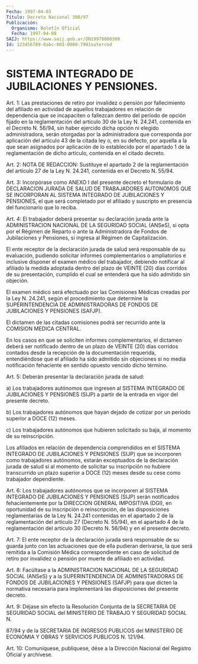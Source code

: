 ```yaml
---
Fecha: 1997-04-03
Título: Decreto Nacional 300/97
Publicación:
  Organismo: Boletín Oficial
  Fecha: 1997-04-08
SAIJ: https://www.saij.gob.ar/DN19970000300
Id: 123456789-0abc-003-0000-7991soterced
---
```

# SISTEMA INTEGRADO DE JUBILACIONES Y PENSIONES.

<a id="1"></a>
Art. 1: Las prestaciones de retiro por invalidez o pensión por fallecimiento del afiliado en actividad de aquellos trabajadores en relación de dependencia que se incapaciten  o  fallezcan dentro del período de opción fijado en la reglamentación del artículo 30 de la Ley N. 24.241, contenida en el Decreto N. 56/94, sin haber ejercido dicha  opción ni elegido  administradora, serán otorgadas por  la administradora que corresponda por aplicación del artículo 43 de la citada ley o, en su defecto,  por  aquella  a la que sean asignados por aplicación de lo establecido por el apartado 1 de la reglamentación de dicho artículo, contenida en  el  citado  decreto.

<a id="2"></a>
Art. 2: NOTA DE REDACCION: Sustituye el apartado 2 de la reglamentación del artículo 27 de la Ley N. 24.241, contenida en el Decreto N. 55/94.

<a id="3"></a>
Art.  3:  Incorpórase  como  ANEXO  I  del  presente  decreto  el formulario de DECLARACION JURADA DE SALUD DE TRABAJADORES AUTONOMOS QUE SE INCORPORAN AL SISTEMA INTEGRADO DE JUBILACIONES Y PENSIONES, el que será completado por el afiliado y suscripto en presencia del funcionario que lo reciba.

<a id="4"></a>
Art. 4: El trabajador deberá presentar  su declaración jurada ante la ADMINISTRACION NACIONAL DE LA SEGURIDAD  SOCIAL (ANSeS), si opta por  el Régimen de Reparto o ante la Administradora  de  Fondos  de Jubilaciones  y  Pensiones, si ingresa al Régimen de Capitalización.

El ente receptor de la declaración jurada de salud será  responsable de su evaluación,  pudiendo  solicitar  informes  complementarios o ampliatorios e inclusive disponer el examen médico  del trabajador, debiendo notificar al afiliado la medida adoptada dentro  del plazo de  VEINTE (20) días corridos de su presentación, cumplido el  cual se entenderá que ha sido admitido sin objeción.

El examen  médico será efectuado por las Comisiones Médicas creadas por la Ley N. 24.241,  según  el  procedimiento  que  determine  la SUPERINTENDENCIA  DE  ADMINISTRADORAS  DE  FONDOS DE JUBILACIONES Y PENSIONES (SAFJP).

El dictamen de las citadas comisiones podrá  ser  recurrido ante la COMISION MEDICA CENTRAL.

En  los  casos  en  que  se soliciten informes complementarios,  el dictamen deberá ser notificado  dentro  de  un plazo de VEINTE (20) días  corridos  contados  desde  la recepción de la  documentación requerida,  entendiéndose  que el afiliado  ha  sido  admitido  sin objeciones si no media notificación  fehaciente  en sentido opuesto vencido dicho término.

<a id="5"></a>
Art.  5:  Deberán  presentar  la  declaración  jurada de  salud:

a) Los trabajadores autónomos que ingresen al SISTEMA  INTEGRADO DE JUBILACIONES Y PENSIONES (SIJP) a partir de la entrada en vigor del presente decreto.

b)  Los trabajadores autónomos que hayan dejado de cotizar  por  un período superior a DOCE (12) meses.

c) Los  trabajadores  autónomos que hubieren solicitado su baja, al momento de su reinscripción.

Los afiliados en relación de dependencia comprendidos en el SISTEMA INTEGRADO DE JUBILACIONES Y PENSIONES (SIJP) que se incorporen como trabajadores  autónomos,  estarán  exceptuados  de  la  declaración jurada de salud  si  al  momento de  solicitar  su  inscripción no hubiere transcurrido un plazo superior a DOCE (12) meses  desde  su cese como trabajador dependiente.

<a id="6"></a>
Art.  6: Los trabajadores autónomos que se incorporen al SISTEMA INTEGRADO DE  JUBILACIONES  Y  PENSIONES  (SIJP)  serán notificados fehacientemente  por  la  DIRECCION  GENERAL IMPOSITIVA  (DGI),  en oportunidad de su inscripción o reinscripción, de las disposiciones reglamentarias de la Ley N. 24.241 contenidas en el apartado 2 de la reglamentación del artículo 27 (Decreto N. 55/94), en el apartado 4 de la reglamentación del artículo 30 (Decreto N. 56/94)  y  en  el presente decreto.

<a id="7"></a>
Art. 7: El ente receptor de la declaración jurada será responsable de  su  guarda  junto  con  las  actuaciones  que  de ella pudieran derivarse, la que será  remitida a la Comisión Médica correspondiente  en  caso  de  solicitud de retiro por invalidez  o pensión por muerte de afiliado en actividad.

<a id="8"></a>
Art. 8: Facúltase a la ADMINISTRACION  NACIONAL  DE  LA  SEGURIDAD SOCIAL (ANSeS) y a la SUPERINTENDENCIA DE ADMINISTRADORAS DE FONDOS DE  JUBILACIONES  Y  PENSIONES (SAFJP) para que dicten la normativa necesaria para implementará las  disposiciones del presente decreto.

<a id="9"></a>
Art. 9: Déjase sin efecto la Resolución  Conjunta de la SECRETARIA DE SEGURIDAD SOCIAL del MINISTERIO DE TRABAJO Y SEGURIDAD SOCIAL N.

87/94  y  de la SECRETARIA DE INGRESOS PUBLICOS del  MINISTERIO  DE ECONOMIA Y OBRAS Y SERVICIOS PUBLICOS N. 121/94.

<a id="10"></a>
Art. 10: Comuníquese,  publíquese,  dése a la Dirección Nacional del Registro Oficial y archívese.